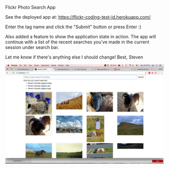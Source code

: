 Flickr Photo Search App

See the deployed app at: https://flickr-coding-test-id.herokuapp.com/

Enter the tag name and click the "Submit" button or press Enter :)

Also added a feature to show the application state in action. The app will continue with a list of the recent searches you've made in the current session under search bar. 

Let me know if there's anything else I should change! Best, Steven 

![Alt text](demo4.png?raw=true "Title")

